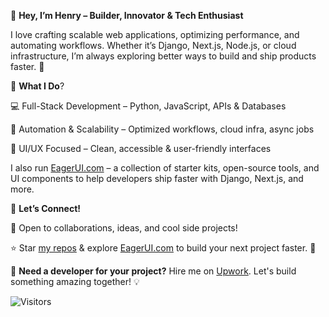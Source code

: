 👋 **Hey, I’m Henry – Builder, Innovator & Tech Enthusiast**

I love crafting scalable web applications, optimizing performance, and automating workflows. Whether it’s Django, Next.js, Node.js, or cloud infrastructure, I’m always exploring better ways to build and ship products faster. 🚀

🔹 **What I Do**?

💻 Full-Stack Development – Python, JavaScript, APIs & Databases

🚀 Automation & Scalability – Optimized workflows, cloud infra, async jobs

🎨 UI/UX Focused – Clean, accessible & user-friendly interfaces

I also run [EagerUI.com](https://eagerui.com/) – a collection of starter kits, open-source tools, and UI components to help developers ship faster with Django, Next.js, and more.

📌 **Let’s Connect!**

💬 Open to collaborations, ideas, and cool side projects!

⭐ Star [my repos](https://github.com/eagerui) & explore [EagerUI.com](https://eagerui.com/) to build your next project faster. 🚀

🔹 **Need a developer for your project?** Hire me on [Upwork](https://www.upwork.com/agencies/1786064410787774464/). Let's build something amazing together! 💡

![Visitors](https://visitor-badge.laobi.icu/badge?page_id=nahoang)
